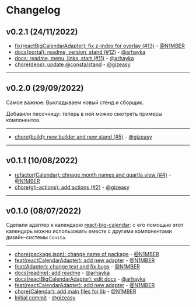 # Changelog

## v0.2.1 (24/11/2022)
- [fix(reactBigCalendarAdapter): fix z-index for overlay (#13)](https://github.com/consta-design-system/react-big-calendar-adapter/commit/f9b734cbf71941544fddd370a50f9c0498ae7bbe) - [@N1MBER](https://github.com/N1MBER)
- [docs(portal): readme, version, stand (#12)](https://github.com/consta-design-system/react-big-calendar-adapter/commit/bd239602624c88979996538bf52f923b56537c75) - [@arhayka](https://github.com/arhayka)
- [docs: readme, menu, links, start (#11)](https://github.com/consta-design-system/react-big-calendar-adapter/commit/8184305123faecf667d7254b75792fc089e5819c) - [@arhayka](https://github.com/arhayka)
- [chore(deps): update @consta/stand](https://github.com/consta-design-system/react-big-calendar-adapter/commit/25b4f0b7fd93105791ff578baada49eccbbac260) - [@gizeasy](https://github.com/gizeasy)

--------------------

## v0.2.0 (29/09/2022)
Самое важное:
Выкладываем новый стенд и сборщик.

Добавили песочницу: теперь в ней можно смотреть примеры компонентов.

---

- [chore(build): new builder and new stand (#5)](https://github.com/consta-design-system/react-big-calendar-adapter/commit/89bd900f250cf9cd2e80f0ef42efabec67cc80d0) - [@gizeasy](https://github.com/gizeasy)

--------------------

## v0.1.1 (10/08/2022)
- [refactor(Calendar): chnage month names and quartla view (#4)](https://github.com/consta-design-system/react-big-calendar-adapter/commit/a2dc3f7c1e1343d7a300b5115a9d09485346a06b) - [@N1MBER](https://github.com/N1MBER)
- [chore(gh-actions): add actions (#2)](https://github.com/consta-design-system/react-big-calendar-adapter/commit/57bcce2c3ce5cc796b54a061f78b22ea93a1d128) - [@gizeasy](https://github.com/gizeasy)

--------------------

## v0.1.0 (08/07/2022)
Сделали адаптер к календарю [react-big-calendar](https://jquense.github.io/react-big-calendar/examples/?path=/docs/about-big-calendar--page): с его помощью этот календарь можно использовать вместе с другими компонентами дизайн-системы `Consta`.

---

- [chore(package.json): change name of package](https://github.com/consta-design-system/react-big-calendar-adapter/commit/733ebcc1a3b2065e5e25d08efd2dec405daafec0) - [@N1MBER](https://github.com/N1MBER)
- [feat(reactCalendarAdapter): add new adapter](https://github.com/consta-design-system/react-big-calendar-adapter/commit/0347d9e60388495e1e30a37ce9c2cfd25e9f924b) - [@N1MBER](https://github.com/N1MBER)
- [feat(Adapter): change text and fix bugs](https://github.com/consta-design-system/react-big-calendar-adapter/commit/38b1ed16a6b003b9cffab50146ae2e694bf7fe18) - [@N1MBER](https://github.com/N1MBER)
- [docs(readme): add readme](https://github.com/consta-design-system/react-big-calendar-adapter/commit/074c155eb0048d2d0b3e37470a57967176f2e87f) - [@arhayka](https://github.com/arhayka)
- [docs(reactBigCalendarAdapter): edit docs](https://github.com/consta-design-system/react-big-calendar-adapter/commit/d88e094a84a368feb300378eb53f77660c66d001) - [@arhayka](https://github.com/arhayka)
- [feat(reactCalendarAdapter): add new adapter](https://github.com/consta-design-system/react-big-calendar-adapter/commit/8482d271b8b67e31619298bb9a499b027d7e3113) - [@N1MBER](https://github.com/N1MBER)
- [chore(Calendar): add main files for lib](https://github.com/consta-design-system/react-big-calendar-adapter/commit/727da699bb3eb3c826fd0ebfcbd0cabe081f7683) - [@N1MBER](https://github.com/N1MBER)
- [Initial commit](https://github.com/consta-design-system/react-big-calendar-adapter/commit/5ef362899f8ee5e1213e5f0dd00469e90d853b42) - [@gizeasy](https://github.com/gizeasy)
